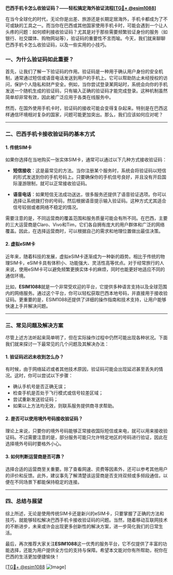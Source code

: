 **巴西手机卡怎么收验证码？——轻松搞定海外验证流程[[TG💪+ @esim1088](https://t.me/s/esim1088)]**

在当今全球化的时代，无论你是出差、旅游还是长期定居海外，手机卡都成为了不可或缺的工具之一。而当你在巴西或其他国家使用手机卡时，可能会遇到一个让人头疼的问题：如何顺利接收验证码？尤其是对于那些需要频繁验证身份的服务（如银行、社交媒体、购物网站等），验证码的重要性不言而喻。今天，我们就来聊聊巴西手机卡怎么收验证码，以及一些实用的小技巧。

### 一、为什么验证码如此重要？

首先，让我们了解一下验证码的作用。验证码是一种用于确认用户身份的安全机制，通常通过短信或语音电话发送到用户的手机上。它可以帮助防止未经授权的访问，保护个人隐私和财产安全。例如，当你尝试登录某网站时，系统会向你的手机发送一个随机生成的验证码，只有输入正确的验证码才能完成登录。这种机制虽然简单却非常有效，因此被广泛应用于各类在线服务中。

然而，在国外使用手机卡时，验证码的接收可能会变得复杂起来。特别是在巴西这样通信环境相对复杂的国家，问题可能更加突出。那么，我们应该如何应对呢？

---

### 二、巴西手机卡接收验证码的基本方式

#### 1. **传统SIM卡**
如果你选择在当地购买一张实体SIM卡，通常可以通过以下几种方式接收验证码：

- **短信接收**：这是最常见的方法。当你注册某个服务时，系统会将验证码以短信的形式发送到你的手机号码上。只要确保你的手机信号良好，并且没有开启国际漫游限制，就可以正常接收验证码。
  
- **语音电话**：如果短信无法成功送达，很多服务还提供了语音验证选项。你可以选择让系统拨打你的号码，然后根据语音提示输入验证码。这种方式尤其适合信号较弱或者网络不稳定的情况。

需要注意的是，不同运营商的覆盖范围和服务质量可能会有所不同。在巴西，主要的三大运营商是Claro、Vivo和Tim，它们各自拥有庞大的用户群体和广泛的网络覆盖。因此，在选择运营商时，可以根据自己的需求和地理位置做出最佳决策。

#### 2. **虚拟eSIM卡**
近年来，随着科技的发展，虚拟eSIM卡逐渐成为一种新的趋势。相比于传统的物理SIM卡，eSIM卡具有体积小、功能强大、灵活性高等优点。对于经常旅行的人来说，使用eSIM卡可以避免频繁更换实体卡的麻烦，同时也能更好地适应不同的通信环境。

比如，**ESIM1088**就是一个非常受欢迎的平台，它提供多种语言支持以及全球范围内的网络服务。通过这个平台，你可以轻松获取巴西本地号码，并直接用于接收验证码。更重要的是，ESIM1088还提供了详细的操作指南和技术支持，让用户能够快速上手并解决问题。

---

### 三、常见问题及解决方案

尽管上述方法听起来简单明了，但在实际操作过程中仍然可能出现各种状况。下面我们就来探讨一下最常见的几个问题及其解决办法：

#### 1. **验证码迟迟未收到怎么办？**
有时候，由于网络延迟或者其他技术原因，验证码可能会出现延迟甚至丢失的情况。这时，你可以尝试以下步骤：
- 确认手机号是否正确无误；
- 检查手机是否处于飞行模式或信号较差区域；
- 尝试重新发送验证码；
- 如果以上方法均无效，则联系服务提供商寻求帮助。

#### 2. **是否可以使用境外号码接收验证码？**
理论上来说，只要你的境外号码能够正常接收国际短信或来电，就可以用来接收验证码。不过需要注意的是，部分服务可能只允许特定地区的号码进行验证，因此在选择境外号码时要格外小心。

#### 3. **如何判断运营商是否可靠？**
选择合适的运营商至关重要。除了查看网速、资费等因素外，还可以参考其他用户的评价和反馈。此外，建议事先了解清楚该运营商是否支持双频或多频段通信，以便在不同场景下都能保持稳定的连接。

---

### 四、总结与展望

综上所述，无论是使用传统SIM卡还是新兴的eSIM卡，只要掌握了正确的方法和技巧，就能够轻松解决巴西手机卡接收验证码的问题。当然，随着移动互联网技术的不断进步，未来或许会出现更多创新性的解决方案，进一步简化我们的日常生活。

最后，再次推荐大家关注**ESIM1088**这一优秀的服务平台，它不仅提供了丰富的功能选择，还能为用户提供全方位的支持与保障。希望本文能对你有所帮助，祝你在巴西的生活更加便捷愉快！

[[TG💪+ @esim1088](https://t.me/s/esim1088) ![Image](https://i.postimg.cc/4NQfJmqS/Snipaste-2025-05-13-00-14-12.png)]